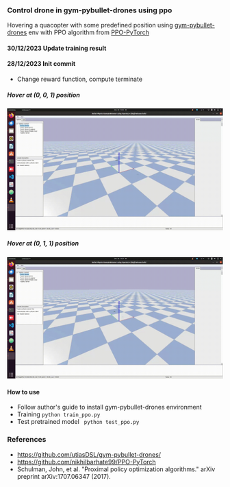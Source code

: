 ### Control drone in gym-pybullet-drones using ppo
Hovering a quacopter with some predefined position using [gym-pybullet-drones](https://github.com/utiasDSL/gym-pybullet-drones/) env with PPO algorithm from [PPO-PyTorch](https://github.com/nikhilbarhate99/PPO-PyTorch)
#### 30/12/2023 Update training result
#### 28/12/2023 Init commit
* Change reward function, compute terminate

##### Hover at (0, 0, 1) position

![alt text](https://github.com/phuongboi/drone-control-using-reinforcement-learning/blob/main/results/202312301540.gif)
##### Hover at (0, 1, 1) position

![alt text](https://github.com/phuongboi/drone-control-using-reinforcement-learning/blob/main/results/202312301513.gif)

#### How to use
* Follow author's guide to install gym-pybullet-drones environment
* Training `python train_ppo.py`
* Test pretrained model ` python test_ppo.py`

### References
* https://github.com/utiasDSL/gym-pybullet-drones/
* https://github.com/nikhilbarhate99/PPO-PyTorch
* Schulman, John, et al. "Proximal policy optimization algorithms." arXiv preprint arXiv:1707.06347 (2017).
